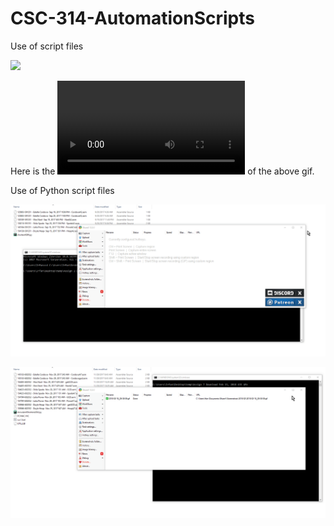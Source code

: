 # CSC-314-AutomationScripts

Use of script files

![](https://github.com/quazi-irfan/CSC-314-AutomationScripts/blob/master/readme.md%20content/DosBox-screencapture.gif)

Here is the ![video](
https://github.com/quazi-irfan/CSC-314-AutomationScripts/raw/master/readme.md%20content/DosBox%20screencapture.avi) of the above gif.


Use of Python script files

![](https://github.com/quazi-irfan/CSC-314-AutomationScripts/blob/master/readme.md%20content/shortenASM.gif)

![](https://github.com/quazi-irfan/CSC-314-AutomationScripts/blob/master/readme.md%20content/moveAndShortenASM.gif)
